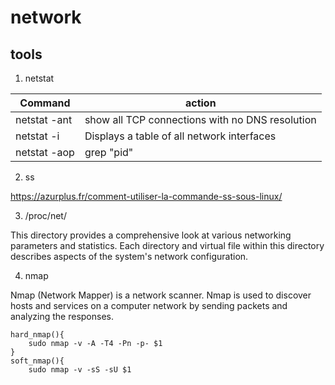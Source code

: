 # network

## tools

1. netstat

Command                             | action
------------------------------------|-------------------------
netstat -ant                        | show all TCP connections with no DNS resolution
netstat -i                          | Displays a table of all network interfaces
netstat -aop | grep "pid"           | display all ports open by a process with id pid

2. ss

https://azurplus.fr/comment-utiliser-la-commande-ss-sous-linux/

3. /proc/net/

This directory provides a comprehensive look at various networking parameters and statistics. Each directory and virtual file within this directory describes aspects of the system's network configuration.

4. nmap

Nmap (Network Mapper) is a network scanner. Nmap is used to discover hosts and services on a computer network by sending packets and analyzing the responses.

```
hard_nmap(){
    sudo nmap -v -A -T4 -Pn -p- $1
}
soft_nmap(){
    sudo nmap -v -sS -sU $1
```

